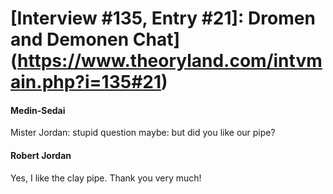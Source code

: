# [Interview #135, Entry #21]: Dromen and Demonen Chat](https://www.theoryland.com/intvmain.php?i=135#21)

#### Medin-Sedai

Mister Jordan: stupid question maybe: but did you like our pipe?

#### Robert Jordan

Yes, I like the clay pipe. Thank you very much!

